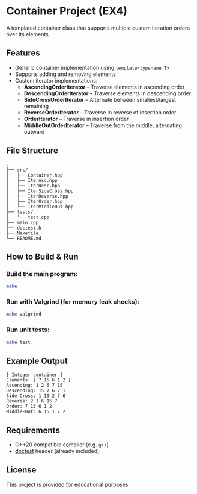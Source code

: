 # Container Project (EX4)

A templated container class that supports multiple custom iteration orders over its elements.

## Features

- Generic container implementation using `template<typename T>`
- Supports adding and removing elements
- Custom iterator implementations:
  - **AscendingOrderIterator** – Traverse elements in ascending order
  - **DescendingOrderIterator** – Traverse elements in descending order
  - **SideCrossOrderIterator** – Alternate between smallest/largest remaining
  - **ReverseOrderIterator** – Traverse in reverse of insertion order
  - **OrderIterator** – Traverse in insertion order
  - **MiddleOutOrderIterator** – Traverse from the middle, alternating outward

## File Structure

```
.
├── src/
│   ├── Container.hpp
│   ├── IterAsc.hpp
│   ├── IterDesc.hpp
│   ├── IterSideCross.hpp
│   ├── IterReverse.hpp
│   ├── IterOrder.hpp
│   └── IterMiddleOut.hpp
├── tests/
│   └── test.cpp
├── main.cpp
├── doctest.h
├── Makefile
└── README.md
```

## How to Build & Run

### Build the main program:
```bash
make
```

### Run with Valgrind (for memory leak checks):
```bash
make valgrind
```

### Run unit tests:
```bash
make test
```

## Example Output
```
[ Integer container ]
Elements: [ 7 15 6 1 2 ]
Ascending: 1 2 6 7 15
Descending: 15 7 6 2 1
Side-Cross: 1 15 2 7 6
Reverse: 2 1 6 15 7
Order: 7 15 6 1 2
Middle-Out: 6 15 1 7 2
```

## Requirements

- C++20 compatible compiler (e.g. `g++`)
- [doctest](https://github.com/doctest/doctest) header (already included)

## License

This project is provided for educational purposes.
